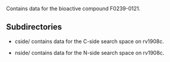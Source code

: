 Contains data for the bioactive compound F0239-0121.

## Subdirectories

- cside/ contains data for the C-side search space on rv1908c.

- nside/ contains data for the N-side search space on rv1908c.

